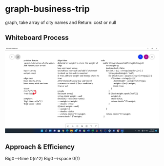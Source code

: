 # graph-business-trip
graph, take array of city names
and Return: cost or null


## Whiteboard Process

![graph-breadth-first](2021-09-17.png)


## Approach & Efficiency

Big0-->time 0(n^2)
Big0-->space 0(1)